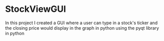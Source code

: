 # StockViewGUI
In this project I created a GUI where a user can type in a stock's ticker and the closing price would display in the graph in python using the pyqt library in python
